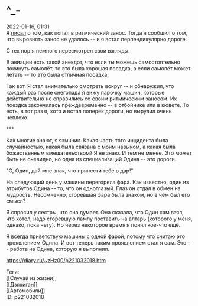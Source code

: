 ^\_-
=====

   
 2022-01-16, 01:31   
  Я  [писал](Heartbeat)  о том, как попал в ритмический занос. Тогда я сообщил о том, что выровнять занос не удалось -- и я встал перпендикулярно дороге.   
   
 С тех пор я немного пересмотрел свои взгляды.   
   
 В авиации есть такой анекдот, что если ты можешь самостоятельно покинуть самолёт, то это была хорошая посадка, а если самолёт может летать -- то это была отличная посадка.   
   
 Так вот. Я стал внимательно смотреть вокруг -- и обнаружил, что каждый раз после снегопада я вижу парочку машин, которые действительно не справились со своим ритмическим заносом. Их поездка закончилась преждевременно -- в отбойнике или в кювете. То есть, в тот раз я, хотя и встал поперёк дороги, но вырулил очень неплохо.   
   
 \*\*\*   
   
 Как многие знают, я язычник. Какая часть того инцидента была случайностью, какая была связана с моим навыком, а какая была божественным вмешательством? Я не знаю. И тем не менее. Это может быть не очевидно, но одна из специализаций Одина -- это дороги.   
   
 "О, Один, дай мне знак, что принести тебе в дар!"   
   
 На следующий день у машины перегорела фара. Как известно, один из атрибутов Одина -- то, что он одноглазый. Глаз он отдал в обмен на мудрость. Несомненно, сгоревшая фара была знаком, но в чём был его смысл?   
   
 Я спросил у сестры, что она думает. Она сказала, что Один сам взял, что хотел, надо сгоревшую лампу поставить на алтарь (которого у меня, однако, пока нету). Но через некоторое время я понял кое-что ещё.   
   
 Я  [всегда](Untitled%20[558])  приветствую машины с одной фарой, потому что считаю это проявлением Одина. И вот теперь таким проявлением стал я сам. Это -- работа на Одина, которую я выполнил.   
    
 <https://diary.ru/~zHz00/p221032018.htm>   
   
 Теги:   
 [[Случай из жизни]]   
 [[Дзякиган]]   
 [[Автомобили]]   
 ID: p221032018
